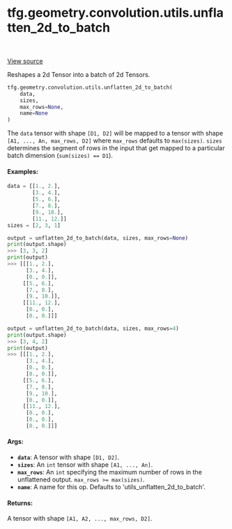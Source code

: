 <div itemscope itemtype="http://developers.google.com/ReferenceObject">
<meta itemprop="name" content="tfg.geometry.convolution.utils.unflatten_2d_to_batch" />
<meta itemprop="path" content="Stable" />
</div>

# tfg.geometry.convolution.utils.unflatten_2d_to_batch

<table class="tfo-notebook-buttons tfo-api" align="left">
</table>

<a target="_blank" href="https://github.com/tensorflow/graphics/blob/master/tensorflow_graphics/geometry/convolution/utils.py">View
source</a>

Reshapes a 2d Tensor into a batch of 2d Tensors.

``` python
tfg.geometry.convolution.utils.unflatten_2d_to_batch(
    data,
    sizes,
    max_rows=None,
    name=None
)
```



<!-- Placeholder for "Used in" -->

The `data` tensor with shape `[D1, D2]` will be mapped to a tensor with shape
`[A1, ..., An, max_rows, D2]` where `max_rows` defaults to `max(sizes)`.
`sizes` determines the segment of rows in the input that get mapped to a
particular batch dimension (`sum(sizes) == D1`).

#### Examples:


```python
data = [[1., 2.],
        [3., 4.],
        [5., 6.],
        [7., 8.],
        [9., 10.],
        [11., 12.]]
sizes = [2, 3, 1]

output = unflatten_2d_to_batch(data, sizes, max_rows=None)
print(output.shape)
>>> [3, 3, 2]
print(output)
>>> [[[1., 2.],
      [3., 4.],
      [0., 0.]],
     [[5., 6.],
      [7., 8.],
      [9., 10.]],
     [[11., 12.],
      [0., 0.],
      [0., 0.]]]

output = unflatten_2d_to_batch(data, sizes, max_rows=4)
print(output.shape)
>>> [3, 4, 2]
print(output)
>>> [[[1., 2.],
      [3., 4.],
      [0., 0.],
      [0., 0.]],
     [[5., 6.],
      [7., 8.],
      [9., 10.],
      [0., 0.]],
     [[11., 12.],
      [0., 0.],
      [0., 0.],
      [0., 0.]]]
```

#### Args:

*   <b>`data`</b>: A tensor with shape `[D1, D2]`.
*   <b>`sizes`</b>: An `int` tensor with shape `[A1, ..., An]`.
*   <b>`max_rows`</b>: An `int` specifying the maximum number of rows in the
    unflattened output. `max_rows >= max(sizes)`.
*   <b>`name`</b>: A name for this op. Defaults to
    'utils_unflatten_2d_to_batch'.

#### Returns:

A tensor with shape `[A1, A2, ..., max_rows, D2]`.
